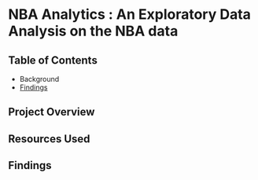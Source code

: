 # NBA Analytics : An Exploratory Data Analysis on the NBA data

## Table of Contents
* Background
* [Findings](#findings)

## Project Overview

## Resources Used


## Findings
